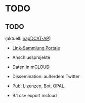 # TODO

## TODO

 (aktuell: [napDCAT-AP](https://its-platform.eu/highlights/progressing-metadata-national-access-points))


- [Link-Sammlung Portale](https://github.com/projekt-opal/doc/wiki/Open-Data-Portals)


- Anschlussprojekte
- Daten in mCLOUD
- Dissemination: außerdem Twitter
- Pub: Lizenzen, Bot, OPAL

- 9.1 csv export mcloud

